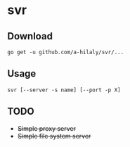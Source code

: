 # svr

## Download 

`go get -u github.com/a-hilaly/svr/...`

## Usage

`svr [--server -s name] [--port -p X]`

## TODO

- ~~Simple proxy server~~
- ~~Simple file system server~~
